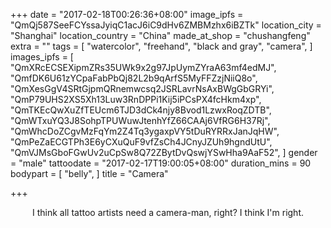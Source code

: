 +++
date = "2017-02-18T00:26:36+08:00"
image_ipfs = "QmQj587SeeFCYssaJyiqC1acJ6iC9dHv6ZMBMzhx6iBZTk"
location_city = "Shanghai"
location_country = "China"
made_at_shop = "chushangfeng"
extra = ""
tags = [
  "watercolor",
  "freehand",
  "black and gray",
  "camera",
]
images_ipfs = [  "QmXRcECSEXipmZRs35UWk9x2g97JpUymZYraA63mf4edMJ",
  "QmfDK6U61zYCpaFabPbQj82L2b9qArfS5MyFFZzjNiiQ8o",
  "QmXesGgV4SRtGjpmQRnemwcsq2JSRLavrNsAxBWgGbGRYi",
  "QmP79UHS2XS5Xh13Luw3RnDPPi1Kij5iPCsPX4fcHkm4xp",
  "QmTKEcQwXuZfTEUcm6TJD3dCk4njy8Bvod1LzwxRoqZDTB",
  "QmWTxuYQ3J8SohpTPUWuwJtenhYfZ66CAAj6VfRG6H37Rj",
  "QmWhcDoZCgvMzFqYm2Z4Tq3ygaxpVY5tDuRYRRxJanJqHW",
  "QmPeZaECGTPh3E6yCXuQuF9vfZsCh4JCnyJZUh9hgndUtU",
  "QmVJMsGboFGwUv2uCpSw8Q72ZBytDvQswjYSwHha9AaF52",
]
gender = "male"
tattoodate = "2017-02-17T19:00:05+08:00"
duration_mins = 90
bodypart = [
  "belly",
]
title = "Camera"

+++

<center>
I think all tattoo artists need a camera-man, right? I think I'm right.
</center>
